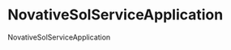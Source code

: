 # NovativeSolServiceApplication
NovativeSolServiceApplication

<html>

<head>


</head>

<body>



</body>



</html>
